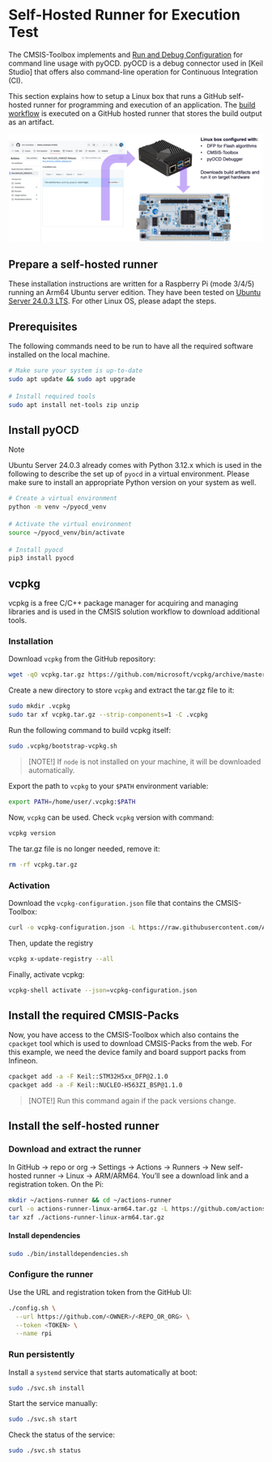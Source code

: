 # Self-Hosted Runner for Execution Test

The CMSIS-Toolbox implements and
[Run and Debug Configuration](https://open-cmsis-pack.github.io/cmsis-toolbox/build-overview/#run-and-debug-configuration)
for command line usage with pyOCD. pyOCD is a debug connector used in [Keil Studio] that offers also command-line
operation for Continuous Integration (CI).

This section explains how to setup a Linux box that runs a GitHub self-hosted runner for programming and execution of
an application. The [build workflow](../.github/workflows/Build_NUCLEO_H563ZI_Release.yaml) is executed on a GitHub
hosted runner that stores the build output as an artifact.

![CI and HiL Test](CI_HIL.png "CI and HiL Test")

## Prepare a self-hosted runner

These installation instructions are written for a Raspberry Pi (mode 3/4/5) running an Arm64 Ubuntu server edition.
They have been tested on [Ubuntu Server 24.0.3 LTS](https://ubuntu.com/download/server). For other Linux OS, please
adapt the steps.

## Prerequisites

The following commands need to be run to have all the required software installed on the local machine.

```sh
# Make sure your system is up-to-date
sudo apt update && sudo apt upgrade

# Install required tools
sudo apt install net-tools zip unzip
```

## Install pyOCD

> [!NOTE]
> Ubuntu Server 24.0.3 already comes with Python 3.12.x which is used in the following to describe the set up of
> `pyocd` in a virtual environment. Please make sure to install an appropriate Python version on your system as well.

```sh
# Create a virtual environment
python -m venv ~/pyocd_venv

# Activate the virtual environment
source ~/pyocd_venv/bin/activate

# Install pyocd
pip3 install pyocd
```

## vcpkg

vcpkg is a free C/C++ package manager for acquiring and managing libraries and is used in the CMSIS solution workflow
to download additional tools.

### Installation

Download `vcpkg` from the GitHub repository:

```sh
wget -qO vcpkg.tar.gz https://github.com/microsoft/vcpkg/archive/master.tar.gz
```

Create a new directory to store `vcpkg` and extract the tar.gz file to it:

```sh
sudo mkdir .vcpkg
sudo tar xf vcpkg.tar.gz --strip-components=1 -C .vcpkg
```

Run the following command to build vcpkg itself:

```sh
sudo .vcpkg/bootstrap-vcpkg.sh
```

> [NOTE!]
> If `node` is not installed on your machine, it will be downloaded automatically.

Export the path to `vcpkg` to your `$PATH` environment variable:

```sh
export PATH=/home/user/.vcpkg:$PATH
```

Now, `vcpkg` can be used. Check `vcpkg` version with command:

```sh
vcpkg version
```

The tar.gz file is no longer needed, remove it:

```sh
rm -rf vcpkg.tar.gz
```

### Activation

Download the `vcpkg-configuration.json` file that contains the CMSIS-Toolbox:

```sh
curl -o vcpkg-configuration.json -L https://raw.githubusercontent.com/Arm-Examples/Safety-Example-STM32/refs/heads/main/vcpkg-run-configuration.json
```

Then, update the registry

```sh
vcpkg x-update-registry --all
```

Finally, activate vcpkg:

```sh
vcpkg-shell activate --json=vcpkg-configuration.json
```

## Install the required CMSIS-Packs

Now, you have access to the CMSIS-Toolbox which also contains the `cpackget` tool which is used to download CMSIS-Packs
from the web. For this example, we need the device family and board support packs from Infineon.

```sh
cpackget add -a -F Keil::STM32H5xx_DFP@2.1.0
cpackget add -a -F Keil::NUCLEO-H563ZI_BSP@1.1.0
```

> [NOTE!]
> Run this command again if the pack versions change.

## Install the self-hosted runner

### Download and extract the runner

In GitHub → repo or org → Settings → Actions → Runners → New self-hosted runner → Linux → ARM/ARM64. You’ll see a
download link and a registration token. On the Pi:

```sh
mkdir ~/actions-runner && cd ~/actions-runner
curl -o actions-runner-linux-arm64.tar.gz -L https://github.com/actions/runner/releases/download/vX.Y.Z/actions-runner-linux-arm64-X.Y.Z.tar.gz
tar xzf ./actions-runner-linux-arm64.tar.gz
```

#### Install dependencies

```sh
sudo ./bin/installdependencies.sh
```

### Configure the runner

Use the URL and registration token from the GitHub UI:

```sh
./config.sh \
  --url https://github.com/<OWNER>/<REPO_OR_ORG> \
  --token <TOKEN> \
  --name rpi
```

### Run persistently

Install a `systemd` service that starts automatically at boot:

```sh
sudo ./svc.sh install
```

Start the service manually:

```sh
sudo ./svc.sh start
```

Check the status of the service:

```sh
sudo ./svc.sh status
```
